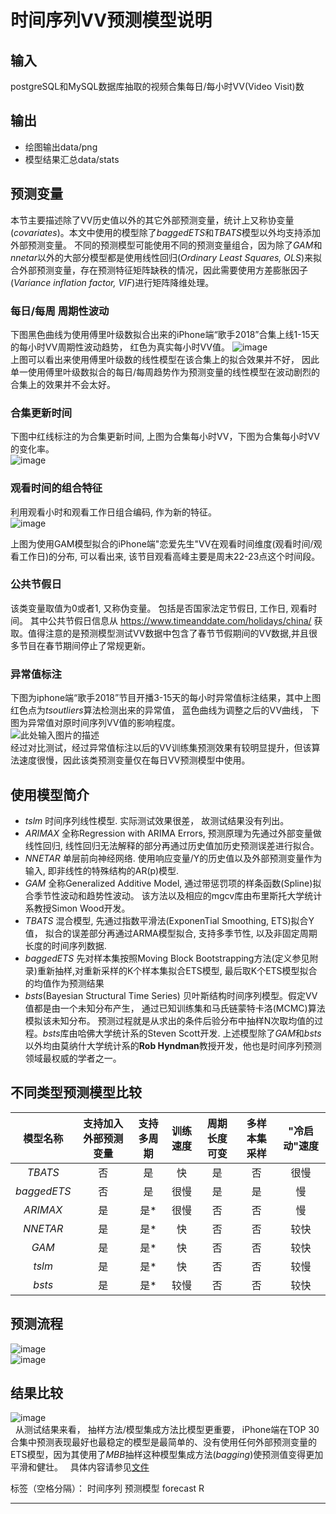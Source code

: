# 时间序列VV预测模型说明

## 输入
  postgreSQL和MySQL数据库抽取的视频合集每日/每小时VV(Video Visit)数

## 输出
  
 - 绘图输出data/png  
 - 模型结果汇总data/stats

## 预测变量
本节主要描述除了VV历史值以外的其它外部预测变量，统计上又称协变量(*covariates*)。本文中使用的模型除了*baggedETS*和*TBATS*模型以外均支持添加外部预测变量。
不同的预测模型可能使用不同的预测变量组合，因为除了*GAM*和*nnetar*以外的大部分模型都是使用线性回归(*Ordinary Least Squares, OLS*)来拟合外部预测变量，存在预测特征矩阵缺秩的情况，因此需要使用方差膨胀因子(*Variance inflation factor, VIF*)进行矩阵降维处理。

### 每日/每周 周期性波动
下图黑色曲线为使用傅里叶级数拟合出来的iPhone端“歌手2018”合集上线1-15天的每小时VV周期性波动趋势， 红色为真实每小时VV值。 
![image](https://user-images.githubusercontent.com/3760475/39611463-64c93858-4f8a-11e8-8b1a-f98a3bd6b250.png)  
上图可以看出来使用傅里叶级数的线性模型在该合集上的拟合效果并不好， 因此单一使用傅里叶级数拟合的每日/每周趋势作为预测变量的线性模型在波动剧烈的合集上的效果并不会太好。

### 合集更新时间
下图中红线标注的为合集更新时间, 上图为合集每小时VV，下图为合集每小时VV的变化率。  
![image](https://user-images.githubusercontent.com/3760475/39611469-6ebd344a-4f8a-11e8-9e24-fcd81ed96f5b.png)     
### 观看时间的组合特征
利用观看小时和观看工作日组合编码, 作为新的特征。  
![image](https://user-images.githubusercontent.com/3760475/39611472-73d1b8d4-4f8a-11e8-8c5b-6736827ace0c.png)
  
上图为使用GAM模型拟合的iPhone端"恋爱先生"VV在观看时间维度(观看时间/观看工作日)的分布, 可以看出来, 该节目观看高峰主要是周末22-23点这个时间段。  

### 公共节假日
该类变量取值为0或者1, 又称伪变量。 包括是否国家法定节假日, 工作日, 观看时间。 其中公共节假日信息从 https://www.timeanddate.com/holidays/china/ 获取。值得注意的是预测模型测试VV数据中包含了春节节假期间的VV数据,并且很多节目在春节期间停止了常规更新。

### 异常值标注
下图为iphone端“歌手2018”节目开播3-15天的每小时异常值标注结果，其中上图红色点为*tsoutliers*算法检测出来的异常值， 蓝色曲线为调整之后的VV曲线， 下图为异常值对原时间序列VV值的影响程度。  
![此处输入图片的描述][4]  
经过对比测试，经过异常值标注以后的VV训练集预测效果有较明显提升，但该算法速度很慢，因此该类预测变量仅在每日VV预测模型中使用。

## 使用模型简介

 - *tslm* 时间序列线性模型. 实际测试效果很差， 故测试结果没有列出。
 -  *ARIMAX* 全称Regression with ARIMA Errors, 预测原理为先通过外部变量做线性回归, 线性回归无法解释的部分再通过历史值加历史预测误差进行拟合。
 - *NNETAR*  单层前向神经网络. 使用响应变量/Y的历史值以及外部预测变量作为输入, 即非线性的特殊结构的AR(p)模型.
 -  *GAM*  全称Generalized Additive Model, 通过带惩罚项的样条函数(Spline)拟合季节性波动和趋势性波动。 该方法以及相应的mgcv库由布里斯托大学统计系教授Simon
   Wood开发。
 -  *TBATS* 混合模型, 先通过指数平滑法(ExponenTial Smoothing, ETS)拟合Y值， 拟合的误差部分再通过ARMA模型拟合, 支持多季节性, 以及非固定周期长度的时间序列数据.
 -   *baggedETS* 先对样本集按照Moving Block Bootstrapping方法(定义参见附录)重新抽样,对重新采样的K个样本集拟合ETS模型, 最后取K个ETS模型拟合的均值作为预测结果
 -  *bsts*(Bayesian Structural Time Series)  贝叶斯结构时间序列模型。假定VV值都是由一个未知分布产生， 通过已知训练集和马氏链蒙特卡洛(MCMC)算法模拟该未知分布。
   预测过程就是从求出的条件后验分布中抽样N次取均值的过程。*bsts*库由哈佛大学统计系的Steven Scott开发.
   上述模型除了*GAM*和*bsts*以外均由莫纳什大学统计系的**Rob Hyndman**教授开发，他也是时间序列预测领域最权威的学者之一。

## 不同类型预测模型比较

| 模型名称        | 支持加入外部预测变量           | 支持多周期  | 训练速度 | 周期长度可变 | 多样本集采样 | "冷启动"速度 |
| :---: | :---: | :---: | :---: | :---: | :---: | :---: |
|*TBATS*    |否  |是  | 快 |   是 | 否 | 很慢|
|*baggedETS* |  否   | 是 |   很慢 |    是 | 是   | 慢 |
|*ARIMAX*   |是  | 是* |  很慢 |    否   | 否 |   慢|
|*NNETAR*   |是  | 是* |  快   |否 |    否 | 较快|
|*GAM* |    是 | 是* |    快 | 否 | 否 | 较快|
|*tslm* |是  | 是* |  快 | 否   | 否 | 较慢|
|*bsts* |是  | 是* |  较慢 |    否   | 否 | 较快|

## 预测流程
![image](https://user-images.githubusercontent.com/3760475/39611488-99baf358-4f8a-11e8-86c3-0c7cfc017a12.png)   
![image](https://user-images.githubusercontent.com/3760475/39611512-bd399532-4f8a-11e8-8c83-e2125b7c5bd8.png)

## 结果比较
 ![image](https://user-images.githubusercontent.com/3760475/39611499-a68f0970-4f8a-11e8-8dc3-b2e85cdb6f46.png)     
    从测试结果来看， 抽样方法/模型集成方法比模型更重要， iPhone端在TOP 30合集中预测表现最好也最稳定的模型是最简单的、没有使用任何外部预测变量的ETS模型，因为其使用了*MBB*抽样这种模型集成方法(*bagging*)使预测值变得更加平滑和健壮。   
    具体内容请参见[文件](https://github.com/vcbin/R_ts_prediction/blob/master/%E5%90%88%E9%9B%86VV%E9%A2%84%E6%B5%8B%E6%A8%A1%E5%9E%8B%E8%AF%B4%E6%98%8E.docx) 

标签（空格分隔）： 时间序列 预测模型 forecast R 

---


  [1]: https://ibb.co/bRBSTn
  [2]: https://ibb.co/cNgY17
  [3]: https://ibb.co/kv15ES
  [4]: https://ibb.co/etfMon
  [5]: https://pasteboard.co/HjyeLm9.png
  [6]: https://pasteboard.co/Hjye1l5.png

